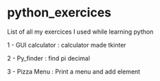 # python_exercices
List of all my exercices I used while learning python

1 - GUI calculator : calculator made tkinter

2 - Py_finder : find pi decimal

3 - Pizza Menu : Print a menu and add element
